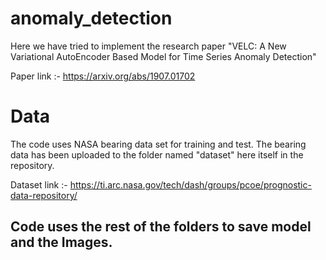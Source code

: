 # anomaly_detection

Here we have tried to implement the research paper "VELC: A New Variational AutoEncoder Based
Model for Time Series Anomaly Detection"

Paper link :- https://arxiv.org/abs/1907.01702

# Data
The code uses NASA bearing data set for training and test. The bearing data has been uploaded to the folder named "dataset" here itself in the repository.

Dataset link :- https://ti.arc.nasa.gov/tech/dash/groups/pcoe/prognostic-data-repository/

## Code uses the rest of the folders to save model and the Images.

